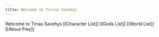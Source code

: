 ```yaml
---
title: Welcome to Tirras Savehys
---
```

Welcome to Tirras Savehys 
[[Character List]]
[[Gods List]]
[[World List]]\
[[About Frey]]
